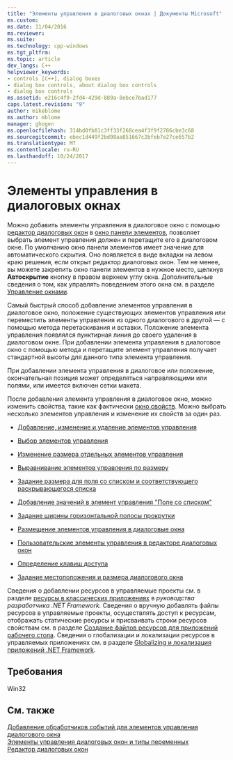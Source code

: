 ```yaml
---
title: "Элементы управления в диалоговых окнах | Документы Microsoft"
ms.custom: 
ms.date: 11/04/2016
ms.reviewer: 
ms.suite: 
ms.technology: cpp-windows
ms.tgt_pltfrm: 
ms.topic: article
dev_langs: C++
helpviewer_keywords:
- controls [C++], dialog boxes
- dialog box controls, about dialog box controls
- dialog box controls
ms.assetid: e216c4f9-2fd4-429d-889a-8ebce7bad177
caps.latest.revision: "9"
author: mikeblome
ms.author: mblome
manager: ghogen
ms.openlocfilehash: 314bd0fb81c3ff33f268cea4f3f9f2786cbe3c68
ms.sourcegitcommit: ebec1d449f2bd98aa851667c2bfeb7e27ce657b2
ms.translationtype: MT
ms.contentlocale: ru-RU
ms.lasthandoff: 10/24/2017
---
```

# <a name="controls-in-dialog-boxes"></a>Элементы управления в диалоговых окнах
Можно добавить элементы управления в диалоговое окно с помощью [редактор диалоговых окон](../windows/dialog-editor-tab-toolbox.md) в [окно панели элементов](/visualstudio/ide/reference/toolbox), позволяет выбрать элемент управления должен и перетащите его в диалоговом окне. По умолчанию окно панели элементов имеет значение для автоматического скрытия. Оно появляется в виде вкладки на левом краю решения, если открыт редактор диалоговых окон. Тем не менее, вы можете закрепить окно панели элементов в нужное место, щелкнув **Автоскрытие** кнопку в правом верхнем углу окна. Дополнительные сведения о том, как управлять поведением этого окна см. в разделе [Управление окнами](/visualstudio/ide/customizing-window-layouts-in-visual-studio).  
  
 Самый быстрый способ добавление элементов управления в диалоговое окно, положение существующих элементов управления или переместить элементы управления из одного диалогового в другой — с помощью метода перетаскивания и вставки. Положение элемента управления появлялся пунктирная линия до своего удаления в диалоговом окне. При добавлении элемента управления в диалоговое окно с помощью метода и перетащите элемент управления получает стандартной высоты для данного типа элемента управления.  
  
 При добавлении элемента управления в диалоговое или положение, окончательная позиция может определяться направляющими или полями, или имеется включен сетки макета.  
  
 После добавления элемента управления в диалоговое окно, можно изменить свойства, такие как фактически [окно свойств](/visualstudio/ide/reference/properties-window). Можно выбрать несколько элементов управления и изменение их свойств за один раз.  
  
-   [Добавление, изменение и удаление элементов управления](adding-editing-or-deleting-controls.md)  
  
-   [Выбор элементов управления](../windows/selecting-controls.md)  
  
-   [Изменение размера отдельных элементов управления](../windows/sizing-individual-controls.md)  
  
-   [Выравнивание элементов управления по размеру](../windows/making-controls-the-same-width-height-or-size.md)  
  
-   [Задание размера для поля со списком и соответствующего раскрывающегося списка](setting-the-size-of-the-combo-box-and-its-drop-down-list.md)  
  
-   [Добавление значений в элемент управления "Поле со списком"](../windows/adding-values-to-a-combo-box-control.md)  
  
-   [Задание ширины горизонтальной полосы прокрутки](../windows/setting-the-width-of-a-horizontal-scroll-bar.md)  
  
-   [Размещение элементов управления в диалоговые окна](../windows/arrangement-of-controls-on-dialog-boxes.md)  
  
-   [Пользовательские элементы управления в редакторе диалоговых окон](custom-controls-in-the-dialog-editor.md)  
  
-   [Определение клавиш доступа](../windows/defining-mnemonics-access-keys.md)  
  
-   [Задание местоположения и размера диалогового окна](../windows/specifying-the-location-and-size-of-a-dialog-box.md)  
  
 Сведения о добавлении ресурсов в управляемые проекты см. в разделе [ресурсы в классических приложениях](https://msdn.microsoft.com/library/f45fce5x.aspx) в *руководства разработчика .NET Framework.* Сведения о вручную добавлять файлы ресурсов в управляемые проекты, осуществлять доступ к ресурсам, отображать статические ресурсы и присваивать строки ресурсов свойствам см. в разделе [Создание файлов ресурсов для приложений рабочего стола](https://msdn.microsoft.com/library/xbx3z216.aspx). Сведения о глобализации и локализации ресурсов в управляемых приложениях см. в разделе [Globalizing и локализация приложений .NET Framework](https://msdn.microsoft.com/library/h6270d0z.aspx).  
  
## <a name="requirements"></a>Требования  
 Win32  
  
## <a name="see-also"></a>См. также  
 [Добавление обработчиков событий для элементов управления диалогового окна](../windows/adding-event-handlers-for-dialog-box-controls.md)   
 [Элементы управления диалоговых окон и типы переменных](../ide/dialog-box-controls-and-variable-types.md)   
 [Редактор диалоговых окон](../windows/dialog-editor.md)

